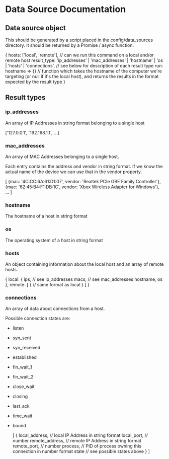 # Data Source Documentation

## Data source object

This should be generated by a script placed in the config/data_sources directory. It should be returned by a Promise / async function.

  {
    hosts: ['local', 'remote'], // can we run this command on a local and/or remote host
    result_type: 'ip_addresses' | 'mac_addresses' | 'hostname' | 'os | 'hosts' | 'connections', // see below for description of each result type
    run: hostname => {} // function which takes the hostname of the computer we're targeting (or null if it's the local host), and returns the results in the format expected by the result type 
  }

## Result types

### ip_addresses

An array of IP Addresses in string format belonging to a single host

  ['127.0.0.1', '192.168.1.1', ...]

### mac_addresses

An array of MAC Addresses belonging to a single host.

Each entry contains the address and vendor in string format. If we know the actual name of the device we can use that in the vendor property.

  [
    {mac: '4C:CC:6A:61:D1:07', vendor: 'Realtek PCIe GBE Family Controller'},
    {mac: '62:45:B4:F1:DB:1C', vendor: 'Xbox Wireless Adapter for Windows'},
    ...
  ]

### hostname

The hostname of a host in string format

### os

The operating system of a host in string format

### hosts

An object containing information about the local host and an array of remote hosts.

  {
    local: {
      ips, // see ip_addresses
      macs, // see mac_addresses
      hostname,
      os
    },
    remote: [
      {
        // same format as local
      }
    ]
  }

### connections

An array of data about connections from a host.

Possible connection states are:
- listen
- syn_sent
- syn_received
- established
- fin_wait_1
- fin_wait_2
- close_wait
- closing
- last_ack
- time_wait
- bound

  [
    {
      local_address, // local IP Address in string format
      local_port, // number
      remote_address, // remote IP Address in string format
      remote_port, // number
      process, // PID of process owning this connection in number format
      state // see possible states above
    }
  ]